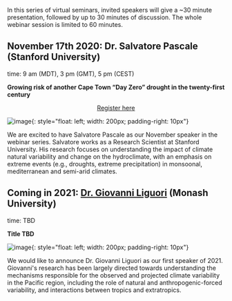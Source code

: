 In this series of virtual seminars, invited speakers will give a ~30 minute presentation, followed by up to 30 minutes of discussion. The whole webinar session is limited to 60 minutes.


## November 17th 2020: Dr.  Salvatore Pascale (Stanford University)
time: 9 am (MDT), 3 pm (GMT), 5 pm (CEST)

**Growing risk of another Cape Town “Day Zero” drought in the twenty-first century**

<div style="text-align:center;">
<a class="btn btn-success" href="https://large-ensemble.github.io/webinars/registration6">Register here</a>
</div>

![image](https://large-ensemble.github.io/salvatore.jpg){: style="float: left; width: 200px; padding-right: 10px"}

We are excited to have Salvatore Pascale as our November speaker in the webinar series. Salvatore works as a Research Scientist at Stanford University. His research focuses on understanding the impact of climate natural variability and change  on the hydroclimate, with an emphasis on extreme events (e.g., droughts, extreme precipitation) in monsoonal, mediterranean and semi-arid climates. 




## Coming in 2021: [Dr.  Giovanni Liguori](http://gianni.geosci.monash.edu/) (Monash University)
time: TBD

**Title TBD**

![image](https://large-ensemble.github.io/GiovanniLiguori_photo.jpg){: style="float: left; width: 200px; padding-right: 10px"}

We would like to announce Dr. Giovanni Liguori as our first speaker of 2021. Giovanni's research has been largely directed towards understanding the mechanisms responsible for the observed and projected climate variability in the Pacific region, including the role of natural and anthropogenic-forced variability, and interactions between tropics and extratropics. 
